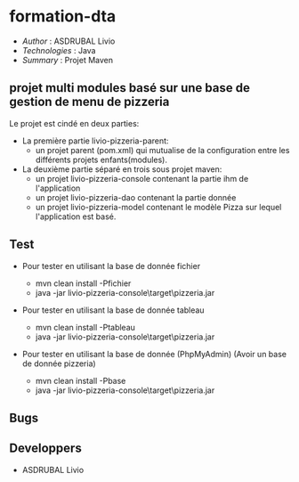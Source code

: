 # formation-dta

* *Author* : ASDRUBAL Livio
* *Technologies* : Java 
* *Summary* : Projet Maven

## projet multi modules basé sur une base de gestion de menu de pizzeria

Le projet est cindé en deux parties:
  * La première partie livio-pizzeria-parent:
    * un projet parent (pom.xml) qui mutualise de la configuration entre
les différents projets enfants(modules).
  * La deuxième partie séparé en trois sous projet maven:
    * un projet livio-pizzeria-console contenant la partie ihm de l'application
    * un projet livio-pizzeria-dao contenant la partie donnée
    * un projet livio-pizzeria-model contenant le modèle Pizza sur lequel l'application est basé.
 
 ## Test
 
* Pour tester en utilisant la base de donnée fichier 
   * mvn clean install -Pfichier
   * java -jar livio-pizzeria-console\target\pizzeria.jar 
  
* Pour tester en utilisant la base de donnée tableau
   * mvn clean install -Ptableau
   * java -jar livio-pizzeria-console\target\pizzeria.jar 

* Pour tester en utilisant la base de donnée (PhpMyAdmin)
(Avoir un base de donnée pizzeria)
   * mvn clean install -Pbase
   * java -jar livio-pizzeria-console\target\pizzeria.jar 
 
 ## Bugs
 
 ## Developpers
 
* ASDRUBAL Livio

